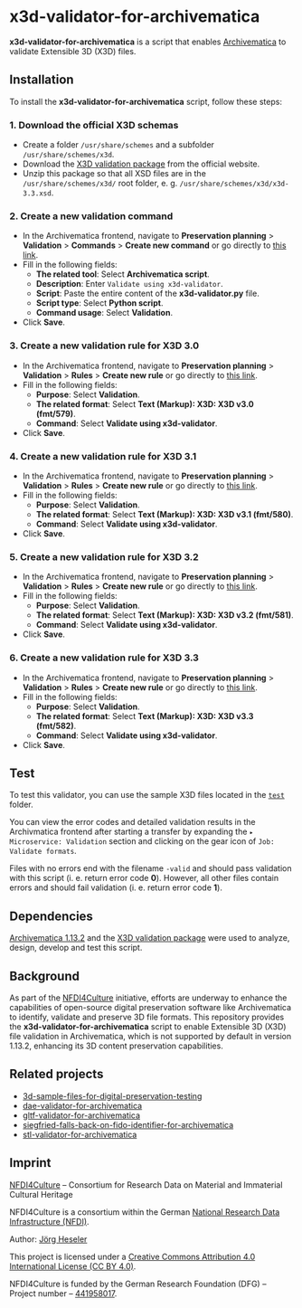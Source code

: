 # x3d-validator-for-archivematica

**x3d-validator-for-archivematica** is a script that enables [Archivematica](https://www.archivematica.org/) to validate Extensible 3D (X3D) files.

## Installation

To install the **x3d-validator-for-archivematica** script, follow these steps:

### 1. Download the official X3D schemas 

- Create a folder `/usr/share/schemes` and a subfolder `/usr/share/schemes/x3d`.
- Download the [X3D validation package](https://www.web3d.org/specifications/x3d.all.validation.zip) from the official website.
- Unzip this package so that all XSD files are in the `/usr/share/schemes/x3d/` root folder, e. g. `/usr/share/schemes/x3d/x3d-3.3.xsd`.

### 2. Create a new validation command
- In the Archivematica frontend, navigate to **Preservation planning** > **Validation** > **Commands** > **Create new command** or go directly to [this link](http://10.10.10.20/fpr/fpcommand/create/).
- Fill in the following fields:
    - **The related tool**: Select **Archivematica script**.
    - **Description**: Enter `Validate using x3d-validator`.
    - **Script**: Paste the entire content of the **x3d-validator.py** file.
    - **Script type**: Select **Python script**.
    - **Command usage**: Select **Validation**.
- Click **Save**.

### 3. Create a new validation rule for X3D 3.0
- In the Archivematica frontend, navigate to **Preservation planning** > **Validation** > **Rules** > **Create new rule** or go directly to [this link](http://10.10.10.20/fpr/fprule/create/).
- Fill in the following fields:
    - **Purpose**: Select **Validation**.
    - **The related format**: Select **Text (Markup): X3D: X3D v3.0 (fmt/579)**.
    - **Command**: Select **Validate using x3d-validator**.
- Click **Save**.

### 4. Create a new validation rule for X3D 3.1
- In the Archivematica frontend, navigate to **Preservation planning** > **Validation** > **Rules** > **Create new rule** or go directly to [this link](http://10.10.10.20/fpr/fprule/create/).
- Fill in the following fields:
    - **Purpose**: Select **Validation**.
    - **The related format**: Select **Text (Markup): X3D: X3D v3.1 (fmt/580)**.
    - **Command**: Select **Validate using x3d-validator**.
- Click **Save**.

### 5. Create a new validation rule for X3D 3.2
- In the Archivematica frontend, navigate to **Preservation planning** > **Validation** > **Rules** > **Create new rule** or go directly to [this link](http://10.10.10.20/fpr/fprule/create/).
- Fill in the following fields:
    - **Purpose**: Select **Validation**.
    - **The related format**: Select **Text (Markup): X3D: X3D v3.2 (fmt/581)**.
    - **Command**: Select **Validate using x3d-validator**.
- Click **Save**.

### 6. Create a new validation rule for X3D 3.3
- In the Archivematica frontend, navigate to **Preservation planning** > **Validation** > **Rules** > **Create new rule** or go directly to [this link](http://10.10.10.20/fpr/fprule/create/).
- Fill in the following fields:
    - **Purpose**: Select **Validation**.
    - **The related format**: Select **Text (Markup): X3D: X3D v3.3 (fmt/582)**.
    - **Command**: Select **Validate using x3d-validator**.
- Click **Save**.

## Test

To test this validator, you can use the sample X3D files located in the [`test`](./test/) folder.

You can view the error codes and detailed validation results in the Archivmatica frontend after starting a transfer by expanding the `▸ Microservice: Validation` section and clicking on the gear icon of `Job: Validate formats`.

Files with no errors end with the filename `-valid` and should pass validation with this script (i. e. return error code **0**). However, all other files contain errors and should fail validation (i. e. return error code **1**).

## Dependencies

[Archivematica 1.13.2](https://github.com/artefactual/archivematica/releases/tag/v1.13.2) and the [X3D validation package](https://www.web3d.org/specifications/x3d.all.validation.zip) were used to analyze, design, develop and test this script.

## Background

As part of the [NFDI4Culture](https://nfdi4culture.de/) initiative, efforts are underway to enhance the capabilities of open-source digital preservation software like Archivematica to identify, validate and preserve 3D file formats. This repository provides the **x3d-validator-for-archivematica** script to enable Extensible 3D (X3D) file validation in Archivematica, which is not supported by default in version 1.13.2, enhancing its 3D content preservation capabilities.

## Related projects

- [3d-sample-files-for-digital-preservation-testing](https://github.com/JoergHeseler/3d-sample-files-for-digital-preservation-testing)
- [dae-validator-for-archivematica](https://github.com/JoergHeseler/dae-validator-for-archivematica)
- [gltf-validator-for-archivematica](https://github.com/JoergHeseler/gltf-validator-for-archivematica)
- [siegfried-falls-back-on-fido-identifier-for-archivematica](https://github.com/JoergHeseler/siegfried-falls-back-on-fido-identifier-for-archivematica)
- [stl-validator-for-archivematica](https://github.com/JoergHeseler/stl-validator-for-archivematica)

## Imprint

[NFDI4Culture](https://nfdi4culture.de/) – Consortium for Research Data on Material and Immaterial Cultural Heritage

NFDI4Culture is a consortium within the German [National Research Data Infrastructure (NFDI)](https://www.nfdi.de/).

Author: [Jörg Heseler](https://orcid.org/0000-0002-1497-627X)

This project is licensed under a [Creative Commons Attribution 4.0 International License (CC BY 4.0)](https://creativecommons.org/licenses/by/4.0/).

NFDI4Culture is funded by the German Research Foundation (DFG) – Project number – [441958017](https://gepris.dfg.de/gepris/projekt/441958017).